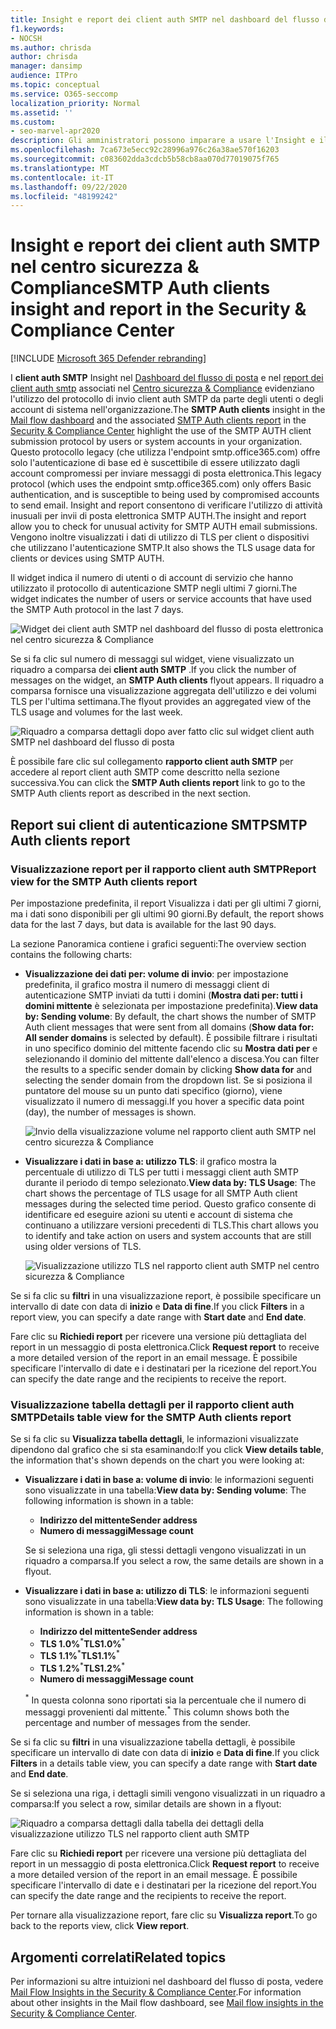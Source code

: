 ```yaml
---
title: Insight e report dei client auth SMTP nel dashboard del flusso di posta
f1.keywords:
- NOCSH
ms.author: chrisda
author: chrisda
manager: dansimp
audience: ITPro
ms.topic: conceptual
ms.service: O365-seccomp
localization_priority: Normal
ms.assetid: ''
ms.custom:
- seo-marvel-apr2020
description: Gli amministratori possono imparare a usare l'Insight e il report SMTP AUTH nel dashboard del flusso di posta elettronica nel centro sicurezza & conformità per monitorare i mittenti di posta elettronica nell'organizzazione che utilizzano SMTP autenticato (AUTH) per inviare messaggi di posta elettronica.
ms.openlocfilehash: 7ca673e5ecc92c28996a976c26a38ae570f16203
ms.sourcegitcommit: c083602dda3cdcb5b58cb8aa070d77019075f765
ms.translationtype: MT
ms.contentlocale: it-IT
ms.lasthandoff: 09/22/2020
ms.locfileid: "48199242"
---
```

# <a name="smtp-auth-clients-insight-and-report-in-the-security--compliance-center"></a><span data-ttu-id="bb1cb-103">Insight e report dei client auth SMTP nel centro sicurezza & Compliance</span><span class="sxs-lookup"><span data-stu-id="bb1cb-103">SMTP Auth clients insight and report in the Security & Compliance Center</span></span>

[!INCLUDE [Microsoft 365 Defender rebranding](../includes/microsoft-defender-for-office.md)]


<span data-ttu-id="bb1cb-104">I **client auth SMTP** Insight nel [Dashboard del flusso di posta](mail-flow-insights-v2.md) e nel [report dei client auth smtp](#smtp-auth-clients-report) associati nel [Centro sicurezza & Compliance](https://protection.office.com) evidenziano l'utilizzo del protocollo di invio client auth SMTP da parte degli utenti o degli account di sistema nell'organizzazione.</span><span class="sxs-lookup"><span data-stu-id="bb1cb-104">The **SMTP Auth clients** insight in the [Mail flow dashboard](mail-flow-insights-v2.md) and the associated [SMTP Auth clients report](#smtp-auth-clients-report) in the [Security & Compliance Center](https://protection.office.com) highlight the use of the SMTP AUTH client submission protocol by users or system accounts in your organization.</span></span> <span data-ttu-id="bb1cb-105">Questo protocollo legacy (che utilizza l'endpoint smtp.office365.com) offre solo l'autenticazione di base ed è suscettibile di essere utilizzato dagli account compromessi per inviare messaggi di posta elettronica.</span><span class="sxs-lookup"><span data-stu-id="bb1cb-105">This legacy protocol (which uses the endpoint smtp.office365.com) only offers Basic authentication, and is susceptible to being used by compromised accounts to send email.</span></span> <span data-ttu-id="bb1cb-106">Insight and report consentono di verificare l'utilizzo di attività inusuali per invii di posta elettronica SMTP AUTH.</span><span class="sxs-lookup"><span data-stu-id="bb1cb-106">The insight and report allow you to check for unusual activity for SMTP AUTH email submissions.</span></span> <span data-ttu-id="bb1cb-107">Vengono inoltre visualizzati i dati di utilizzo di TLS per client o dispositivi che utilizzano l'autenticazione SMTP.</span><span class="sxs-lookup"><span data-stu-id="bb1cb-107">It also shows the TLS usage data for clients or devices using SMTP AUTH.</span></span>

<span data-ttu-id="bb1cb-108">Il widget indica il numero di utenti o di account di servizio che hanno utilizzato il protocollo di autenticazione SMTP negli ultimi 7 giorni.</span><span class="sxs-lookup"><span data-stu-id="bb1cb-108">The widget indicates the number of users or service accounts that have used the SMTP Auth protocol in the last 7 days.</span></span>

![Widget dei client auth SMTP nel dashboard del flusso di posta elettronica nel centro sicurezza & Compliance](../../media/mfi-smtp-auth-clients-report-widget.png)

<span data-ttu-id="bb1cb-110">Se si fa clic sul numero di messaggi sul widget, viene visualizzato un riquadro a comparsa dei **client auth SMTP** .</span><span class="sxs-lookup"><span data-stu-id="bb1cb-110">If you click the number of messages on the widget, an **SMTP Auth clients** flyout appears.</span></span> <span data-ttu-id="bb1cb-111">Il riquadro a comparsa fornisce una visualizzazione aggregata dell'utilizzo e dei volumi TLS per l'ultima settimana.</span><span class="sxs-lookup"><span data-stu-id="bb1cb-111">The flyout provides an aggregated view of the TLS usage and volumes for the last week.</span></span>

![Riquadro a comparsa dettagli dopo aver fatto clic sul widget client auth SMTP nel dashboard del flusso di posta](../../media/mfi-smtp-auth-clients-report-details.png)

<span data-ttu-id="bb1cb-113">È possibile fare clic sul collegamento **rapporto client auth SMTP** per accedere al report client auth SMTP come descritto nella sezione successiva.</span><span class="sxs-lookup"><span data-stu-id="bb1cb-113">You can click the **SMTP Auth clients report** link to go to the SMTP Auth clients report as described in the next section.</span></span>

## <a name="smtp-auth-clients-report"></a><span data-ttu-id="bb1cb-114">Report sui client di autenticazione SMTP</span><span class="sxs-lookup"><span data-stu-id="bb1cb-114">SMTP Auth clients report</span></span>

### <a name="report-view-for-the-smtp-auth-clients-report"></a><span data-ttu-id="bb1cb-115">Visualizzazione report per il rapporto client auth SMTP</span><span class="sxs-lookup"><span data-stu-id="bb1cb-115">Report view for the SMTP Auth clients report</span></span>

<span data-ttu-id="bb1cb-116">Per impostazione predefinita, il report Visualizza i dati per gli ultimi 7 giorni, ma i dati sono disponibili per gli ultimi 90 giorni.</span><span class="sxs-lookup"><span data-stu-id="bb1cb-116">By default, the report shows data for the last 7 days, but data is available for the last 90 days.</span></span>

<span data-ttu-id="bb1cb-117">La sezione Panoramica contiene i grafici seguenti:</span><span class="sxs-lookup"><span data-stu-id="bb1cb-117">The overview section contains the following charts:</span></span>

- <span data-ttu-id="bb1cb-118">**Visualizzazione dei dati per: volume di invio**: per impostazione predefinita, il grafico mostra il numero di messaggi client di autenticazione SMTP inviati da tutti i domini (**Mostra dati per: tutti i domini mittente** è selezionata per impostazione predefinita).</span><span class="sxs-lookup"><span data-stu-id="bb1cb-118">**View data by: Sending volume**: By default, the chart shows the number of SMTP Auth client messages that were sent from all domains (**Show data for: All sender domains** is selected by default).</span></span> <span data-ttu-id="bb1cb-119">È possibile filtrare i risultati in uno specifico dominio del mittente facendo clic su **Mostra dati per** e selezionando il dominio del mittente dall'elenco a discesa.</span><span class="sxs-lookup"><span data-stu-id="bb1cb-119">You can filter the results to a specific sender domain by clicking **Show data for** and selecting the sender domain from the dropdown list.</span></span> <span data-ttu-id="bb1cb-120">Se si posiziona il puntatore del mouse su un punto dati specifico (giorno), viene visualizzato il numero di messaggi.</span><span class="sxs-lookup"><span data-stu-id="bb1cb-120">If you hover a specific data point (day), the number of messages is shown.</span></span>

  ![Invio della visualizzazione volume nel rapporto client auth SMTP nel centro sicurezza & Compliance](../../media/mfi-smtp-auth-clients-report-sending-volume-view.png)

- <span data-ttu-id="bb1cb-122">**Visualizzare i dati in base a: utilizzo TLS**: il grafico mostra la percentuale di utilizzo di TLS per tutti i messaggi client auth SMTP durante il periodo di tempo selezionato.</span><span class="sxs-lookup"><span data-stu-id="bb1cb-122">**View data by: TLS Usage**: The chart shows the percentage of TLS usage for all SMTP Auth client messages during the selected time period.</span></span> <span data-ttu-id="bb1cb-123">Questo grafico consente di identificare ed eseguire azioni su utenti e account di sistema che continuano a utilizzare versioni precedenti di TLS.</span><span class="sxs-lookup"><span data-stu-id="bb1cb-123">This chart allows you to identify and take action on users and system accounts that are still using older versions of TLS.</span></span>

  ![Visualizzazione utilizzo TLS nel rapporto client auth SMTP nel centro sicurezza & Compliance](../../media/mfi-smtp-auth-clients-report-tls-usage-view.png)

<span data-ttu-id="bb1cb-125">Se si fa clic su **filtri** in una visualizzazione report, è possibile specificare un intervallo di date con data di **inizio** e **Data di fine**.</span><span class="sxs-lookup"><span data-stu-id="bb1cb-125">If you click **Filters** in a report view, you can specify a date range with **Start date** and **End date**.</span></span>

<span data-ttu-id="bb1cb-126">Fare clic su **Richiedi report** per ricevere una versione più dettagliata del report in un messaggio di posta elettronica.</span><span class="sxs-lookup"><span data-stu-id="bb1cb-126">Click **Request report** to receive a more detailed version of the report in an email message.</span></span> <span data-ttu-id="bb1cb-127">È possibile specificare l'intervallo di date e i destinatari per la ricezione del report.</span><span class="sxs-lookup"><span data-stu-id="bb1cb-127">You can specify the date range and the recipients to receive the report.</span></span>

### <a name="details-table-view-for-the-smtp-auth-clients-report"></a><span data-ttu-id="bb1cb-128">Visualizzazione tabella dettagli per il rapporto client auth SMTP</span><span class="sxs-lookup"><span data-stu-id="bb1cb-128">Details table view for the SMTP Auth clients report</span></span>

<span data-ttu-id="bb1cb-129">Se si fa clic su **Visualizza tabella dettagli**, le informazioni visualizzate dipendono dal grafico che si sta esaminando:</span><span class="sxs-lookup"><span data-stu-id="bb1cb-129">If you click **View details table**, the information that's shown depends on the chart you were looking at:</span></span>

- <span data-ttu-id="bb1cb-130">**Visualizzare i dati in base a: volume di invio**: le informazioni seguenti sono visualizzate in una tabella:</span><span class="sxs-lookup"><span data-stu-id="bb1cb-130">**View data by: Sending volume**: The following information is shown in a table:</span></span>

  - <span data-ttu-id="bb1cb-131">**Indirizzo del mittente**</span><span class="sxs-lookup"><span data-stu-id="bb1cb-131">**Sender address**</span></span>
  - <span data-ttu-id="bb1cb-132">**Numero di messaggi**</span><span class="sxs-lookup"><span data-stu-id="bb1cb-132">**Message count**</span></span>

  <span data-ttu-id="bb1cb-133">Se si seleziona una riga, gli stessi dettagli vengono visualizzati in un riquadro a comparsa.</span><span class="sxs-lookup"><span data-stu-id="bb1cb-133">If you select a row, the same details are shown in a flyout.</span></span>

- <span data-ttu-id="bb1cb-134">**Visualizzare i dati in base a: utilizzo di TLS**: le informazioni seguenti sono visualizzate in una tabella:</span><span class="sxs-lookup"><span data-stu-id="bb1cb-134">**View data by: TLS Usage**: The following information is shown in a table:</span></span>

  - <span data-ttu-id="bb1cb-135">**Indirizzo del mittente**</span><span class="sxs-lookup"><span data-stu-id="bb1cb-135">**Sender address**</span></span>
  - <span data-ttu-id="bb1cb-136">**TLS 1.0%**<sup>\*</sup></span><span class="sxs-lookup"><span data-stu-id="bb1cb-136">**TLS1.0%**<sup>\*</sup></span></span>
  - <span data-ttu-id="bb1cb-137">**TLS 1.1%**<sup>\*</sup></span><span class="sxs-lookup"><span data-stu-id="bb1cb-137">**TLS1.1%**<sup>\*</sup></span></span>
  - <span data-ttu-id="bb1cb-138">**TLS 1.2%**<sup>\*</sup></span><span class="sxs-lookup"><span data-stu-id="bb1cb-138">**TLS1.2%**<sup>\*</sup></span></span>
  - <span data-ttu-id="bb1cb-139">**Numero di messaggi**</span><span class="sxs-lookup"><span data-stu-id="bb1cb-139">**Message count**</span></span>

  <span data-ttu-id="bb1cb-140"><sup>\*</sup> In questa colonna sono riportati sia la percentuale che il numero di messaggi provenienti dal mittente.</span><span class="sxs-lookup"><span data-stu-id="bb1cb-140"><sup>\*</sup> This column shows both the percentage and number of messages from the sender.</span></span>

<span data-ttu-id="bb1cb-141">Se si fa clic su **filtri** in una visualizzazione tabella dettagli, è possibile specificare un intervallo di date con data di **inizio** e **Data di fine**.</span><span class="sxs-lookup"><span data-stu-id="bb1cb-141">If you click **Filters** in a details table view, you can specify a date range with **Start date** and **End date**.</span></span>

<span data-ttu-id="bb1cb-142">Se si seleziona una riga, i dettagli simili vengono visualizzati in un riquadro a comparsa:</span><span class="sxs-lookup"><span data-stu-id="bb1cb-142">If you select a row, similar details are shown in a flyout:</span></span>

![Riquadro a comparsa dettagli dalla tabella dei dettagli della visualizzazione utilizzo TLS nel rapporto client auth SMTP](../../media/mfi-smtp-auth-clients-report-tls-usage-view-view-details-table-details.png)

<span data-ttu-id="bb1cb-144">Fare clic su **Richiedi report** per ricevere una versione più dettagliata del report in un messaggio di posta elettronica.</span><span class="sxs-lookup"><span data-stu-id="bb1cb-144">Click **Request report** to receive a more detailed version of the report in an email message.</span></span> <span data-ttu-id="bb1cb-145">È possibile specificare l'intervallo di date e i destinatari per la ricezione del report.</span><span class="sxs-lookup"><span data-stu-id="bb1cb-145">You can specify the date range and the recipients to receive the report.</span></span>

<span data-ttu-id="bb1cb-146">Per tornare alla visualizzazione report, fare clic su **Visualizza report**.</span><span class="sxs-lookup"><span data-stu-id="bb1cb-146">To go back to the reports view, click **View report**.</span></span>

## <a name="related-topics"></a><span data-ttu-id="bb1cb-147">Argomenti correlati</span><span class="sxs-lookup"><span data-stu-id="bb1cb-147">Related topics</span></span>

<span data-ttu-id="bb1cb-148">Per informazioni su altre intuizioni nel dashboard del flusso di posta, vedere [Mail Flow Insights in the Security & Compliance Center](mail-flow-insights-v2.md).</span><span class="sxs-lookup"><span data-stu-id="bb1cb-148">For information about other insights in the Mail flow dashboard, see [Mail flow insights in the Security & Compliance Center](mail-flow-insights-v2.md).</span></span>
